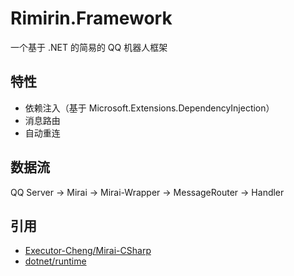 ﻿# Rimirin.Framework
一个基于 .NET 的简易的 QQ 机器人框架
## 特性
- 依赖注入（基于 Microsoft.Extensions.DependencyInjection）
- 消息路由
- 自动重连
## 数据流
QQ Server → Mirai → Mirai-Wrapper → MessageRouter → Handler
## 引用
- [Executor-Cheng/Mirai-CSharp](https://github.com/Executor-Cheng/Mirai-CSharp)
- [dotnet/runtime](https://github.com/dotnet/runtime)